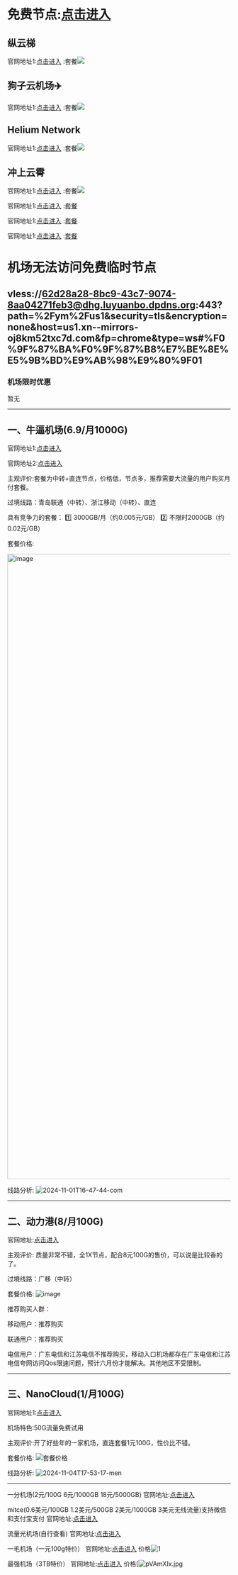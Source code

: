 # 免费节点:[点击进入](https://igdux.top/~Clash)

## 纵云梯
官网地址1:[点击进入](https://zongyunti.site/#/register?code=52fqmULw)
:套餐<img src="https://pic.imgdd.cc/item/684ce2273c3a6234d34921d1.jpg">
## 狗子云机场✈️
官网地址1:[点击进入](https://gz-cloud.top/#/register?code=MEXdGfR7)
:套餐<img src="https://pic.imgdd.cc/item/684ce5f83c3a6234d349224a.jpg">
## Helium Network
官网地址1:[点击进入](https://web.henet.uk/#/register?code=LiRFFrLp)
:套餐<img src="https://pic.imgdd.cc/item/684ce6d93c3a6234d3492265.jpg">
## 冲上云霄
官网地址1:[点击进入](https://cpdd.one/?r=86356)
:套餐<img src="https://pic.imgdd.cc/item/684cec2e3c3a6234d34922e1.jpg">

官网地址1:[点击进入]()
:[套餐]()

官网地址1:[点击进入]()
:[套餐]()

官网地址1:[点击进入]()
:[套餐]()
# 机场无法访问免费临时节点
## vless://62d28a28-8bc9-43c7-9074-8aa04271feb3@dhg.luyuanbo.dpdns.org:443?path=%2Fym%2Fus1&security=tls&encryption=none&host=us1.xn--mirrors-oj8km52txc7d.com&fp=chrome&type=ws#%F0%9F%87%BA%F0%9F%87%B8%E7%BE%8E%E5%9B%BD%E9%AB%98%E9%80%9F01
### 机场限时优惠

暂无

---

## 一、牛逼机场(6.9/月1000G)

官网地址1:[点击进入](https://6.66jc.top/#/login?code=42y4eLHT)

官网地址2:[点击进入](https://6666b.idsduf.com/#/login?code=42y4eLHT)


主观评价:套餐为中转+直连节点，价格低，节点多，推荐需要大流量的用户购买月付套餐。

过境线路：青岛联通（中转）、浙江移动（中转）、直连

具有竞争力的套餐：
1️⃣ 3000GB/月（约0.005元/GB）
2️⃣ 不限时2000GB（约0.02元/GB）

套餐价格:

<img width="1411" alt="image" src="https://s21.ax1x.com/2025/06/11/pVk8qu8.png" />



线路分析:
![2024-11-01T16-47-44-com](https://s21.ax1x.com/2025/06/11/pVk8jEQ.png)

---
## 二、动力港(8/月100G)

官网地址:[点击进入](https://site01.dongligang.vip/login?code=bn2Vaf4v)

主观评价: 质量非常不错，全1X节点，配合8元100G的售价，可以说是比较香的了。

过境线路：广移（中转）

套餐价格:
![image](https://s21.ax1x.com/2025/06/11/pVkGlDO.png)

推荐购买人群：

移动用户：推荐购买

联通用户：推荐购买

电信用户：广东电信和江苏电信不推荐购买，移动入口机场都存在广东电信和江苏电信夸网访问Qos限速问题，预计六月份才能解决。其他地区不受限制。


---
## 三、NanoCloud(1/月100G)

官网地址1:[点击进入](https://edu.360buyimg.men/auth/register?code=dkXVt5By)

机场特色:50G流量免费试用

主观评价:开了好些年的一家机场，直连套餐1元100G，性价比不错。

套餐价格:
![套餐价格](https://s21.ax1x.com/2025/06/11/pVkGsaQ.png)



线路分析:
![2024-11-04T17-53-17-men](https://s21.ax1x.com/2025/06/11/pVkGy5j.png)

---
一分机场(2元/100G 6元/1000GB 18元/5000GB)
官网地址:[点击进入](https://xn--4gqx1hgtfdmt.com/#/register?code=CFopWPAn)

mitce(0.6美元/100GB 1.2美元/500GB 2美元/1000GB 3美元无线流量)支持微信和支付宝支付
官网地址:[点击进入](https://mitce.net/aff.php?aff=17966)

流量光机场(自行查看)
官网地址:[点击进入](https://llgjc1.com/#/register?code=JAqUT8fX)

一毛机场（一元100g特价）
官网地址:[点击进入](https://xn--4gqu8tcnnope.com/#/register?code=lT1GIDzj)
价格![1](https://s21.ax1x.com/2025/06/14/pVAJQ3R.jpg)

最强机场（3TB特价）
官网地址:[点击进入](https://xn--mesz9ptugxg.com/#/register?code=8V3oUeha)
价格[![pVAmXIx.jpg](https://pic.imgdd.cc/item/685b5dac3c3a6234d35219ab.jpg)

